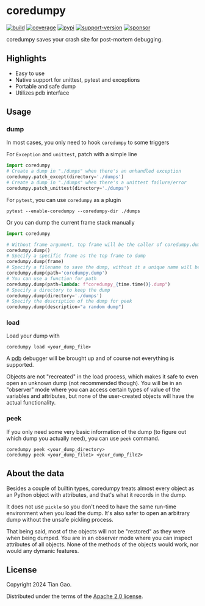 # coredumpy

[![build](https://github.com/gaogaotiantian/coredumpy/actions/workflows/build_test.yaml/badge.svg)](https://github.com/gaogaotiantian/coredumpy/actions/workflows/build_test.yaml)  [![coverage](https://img.shields.io/codecov/c/github/gaogaotiantian/coredumpy)](https://codecov.io/gh/gaogaotiantian/coredumpy)  [![pypi](https://img.shields.io/pypi/v/coredumpy.svg)](https://pypi.org/project/coredumpy/)  [![support-version](https://img.shields.io/pypi/pyversions/coredumpy)](https://img.shields.io/pypi/pyversions/coredumpy)  [![sponsor](https://img.shields.io/badge/%E2%9D%A4-Sponsor%20me-%23c96198?style=flat&logo=GitHub)](https://github.com/sponsors/gaogaotiantian)

coredumpy saves your crash site for post-mortem debugging.

## Highlights

* Easy to use
* Native support for unittest, pytest and exceptions
* Portable and safe dump
* Utilizes pdb interface

## Usage

### dump

In most cases, you only need to hook `coredumpy` to some triggers

For `Exception` and `unittest`, patch with a simple line

```python
import coredumpy
# Create a dump in "./dumps" when there's an unhandled exception
coredumpy.patch_except(directory='./dumps')
# Create a dump in "./dumps" when there's a unittest failure/error
coredumpy.patch_unittest(directory='./dumps')
```

For `pytest`, you can use `coredumpy` as a plugin

```
pytest --enable-coredumpy --coredumpy-dir ./dumps
```

Or you can dump the current frame stack manually

```python
import coredumpy

# Without frame argument, top frame will be the caller of coredumpy.dump()
coredumpy.dump()
# Specify a specific frame as the top frame to dump
coredumpy.dump(frame)
# Specify a filename to save the dump, without it a unique name will be generated
coredumpy.dump(path='coredumpy.dump')
# You can use a function for path
coredumpy.dump(path=lambda: f"coredumpy_{time.time()}.dump")
# Specify a directory to keep the dump
coredumpy.dump(directory='./dumps')
# Specify the description of the dump for peek
coredumpy.dump(description="a random dump")
```

### load

Load your dump with

```
coredumpy load <your_dump_file>
```

A [pdb](https://docs.python.org/3/library/pdb.html) debugger will be brought up
and of course not everything is supported.

Objects are not "recreated" in the load process, which makes it safe to even
open an unknown dump (not recommended though). You will be in an "observer"
mode where you can access certain types of value of the variables and attributes,
but none of the user-created objects will have the actual functionality.

### peek

If you only need some very basic information of the dump (to figure out which dump
you actually need), you can use `peek` command.

```
coredumpy peek <your_dump_directory>
coredumpy peek <your_dump_file1> <your_dump_file2>
```

## About the data

Besides a couple of builtin types, coredumpy treats almost every object as an
Python object with attributes, and that's what it records in the dump.

It does not use `pickle` so you don't need to have the same run-time environment
when you load the dump. It's also safer to open an arbitrary dump without the
unsafe pickling process.

That being said, most of the objects will not be "restored" as they were when
being dumped. You are in an observer mode where you can inspect attributes of
all objects. None of the methods of the objects would work, nor would any
dymanic features.

## License

Copyright 2024 Tian Gao.

Distributed under the terms of the  [Apache 2.0 license](https://github.com/gaogaotiantian/coredumpy/blob/master/LICENSE).
